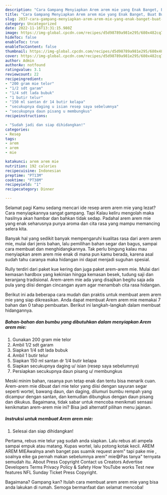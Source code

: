 ```yaml
---
description: "Cara Gampang Menyiapkan Arem arem mie yang Enak Banget, Buat Buka Puasa Bikin Ngiler"
title: "Cara Gampang Menyiapkan Arem arem mie yang Enak Banget, Buat Buka Puasa Bikin Ngiler"
slug: 2037-cara-gampang-menyiapkan-arem-arem-mie-yang-enak-banget-buat-buka-puasa-bikin-ngiler
category: Uncategorized
date: 2022-11-16T13:31:15.980Z
image: https://img-global.cpcdn.com/recipes/d5d98789a981e295/680x482cq70/arem-arem-mie-foto-resep-utama.jpg
hideToc: false
enableToc: true
enableTocContent: false
thumbnail: https://img-global.cpcdn.com/recipes/d5d98789a981e295/680x482cq70/arem-arem-mie-foto-resep-utama.jpg
cover: https://img-global.cpcdn.com/recipes/d5d98789a981e295/680x482cq70/arem-arem-mie-foto-resep-utama.jpg
author: Admin
authorAv: notfound
ratingvalue: 3.1
reviewcount: 22
recipeingredient:
- "200 gram mie telor"
- "1/2 sdt garam"
- "1/4 sdt lada bubuk"
- "1 butir telur"
- "150 ml santan dr 14 butir kelapa"
- "secukupnya daging u isian resep saya sebelumnya"
- "secukupnya daun pisang u membungkus"
recipeinstructions:

- "Sudah jadi dan siap dihidangkan!"
categories:
- Resep
tags:
- arem
- arem
- mie

katakunci: arem arem mie 
nutrition: 192 calories
recipecuisine: Indonesian
preptime: "PT13M"
cooktime: "PT38M"
recipeyield: "1"
recipecategory: Dinner

---
```



Selamat pagi Kamu sedang mencari ide resep arem arem mie yang lezat? Cara menyiapkannya sangat gampang. Tapi Kalau keliru mengolah maka hasilnya akan hambar dan bahkan tidak sedap. Padahal arem arem mie yang enak seharusnya punya aroma dan cita rasa yang mampu memancing selera kita.


Banyak hal yang sedikit banyak mempengaruhi kualitas rasa dari arem arem mie, mulai dari jenis bahan, lalu pemilihan bahan segar dan bagus, sampai cara membuat dan menghidangkannya. Tak perlu bingung kalau mau menyiapkan arem arem mie enak di mana pun kamu berada, karena asal sudah tahu caranya maka hidangan ini dapat menjadi suguhan spesial.

Rully terdiri dari paket kue kering dan juga paket arem-arem mie. Mulai dari kemasan hardbox yang kekinian hingga kemasan besek, tudung saji dan keranjang tradisional. Arem-arem mie ada yang disajikan begitu saja ada pula yang diisi dengan cincangan ayam agar menambah cita rasa hidangan.


Berikut ini ada beberapa cara mudah dan praktis untuk membuat arem arem mie yang siap dikreasikan. Anda dapat membuat Arem arem mie memakai 7 bahan dan 0 tahap pembuatan. Berikut ini langkah-langkah dalam membuat hidangannya.

<!--inarticleads1-->

##### Bahan-bahan dan bumbu yang dibutuhkan dalam menyiapkan Arem arem mie:

1. Gunakan 200 gram mie telor
1. Ambil 1/2 sdt garam
1. Siapkan 1/4 sdt lada bubuk
1. Ambil 1 butir telur
1. Siapkan 150 ml santan dr 1/4 butir kelapa
1. Siapkan secukupnya daging u/ isian (resep saya sebelumnya)
1. Persiapkan secukupnya daun pisang u/ membungkus


Meski minim bahan, rasanya pun tetap enak dan tentu bisa menarik cuan. Arem-arem mie dibuat dari mie telor yang diisi dengan sayuran segar seperti wortel, bawang daun, dan daging, dilumuri bumbu rempah yang dicampur dengan santan, dan kemudian dibungkus dengan daun pisang dan dikukus. Bagaimana, tidak sabar untuk mencoba menikmati sensasi kenikmatan arem-arem mie ini? Bisa jadi alternatif pilihan menu jajanan. 

<!--inarticleads2-->

##### Instruksi untuk membuat Arem arem mie:


1. Selesai dan siap dihidangkan!

Pertama, rebus mie telur yag sudah anda siapkan. Lalu rebus ati ampela sampai empuk atau matang. Kupas wortel, lalu potong kotak kecil. AREM AREM MIEAwalnya aneh banget pas suamik request arem&#34; tapi pake mie , soalnya eike ga pernah makan sebelumnya arem&#34; mie😅Pas tanya&#34; ternyata semudah itu. About Press Copyright Contact us Creators Advertise Developers Terms Privacy Policy &amp; Safety How YouTube works Test new features NFL Sunday Ticket Press Copyright. 

Bagaimana? Gampang kan? Itulah cara membuat arem arem mie yang bisa anda lakukan di rumah. Semoga bermanfaat dan selamat mencoba!

